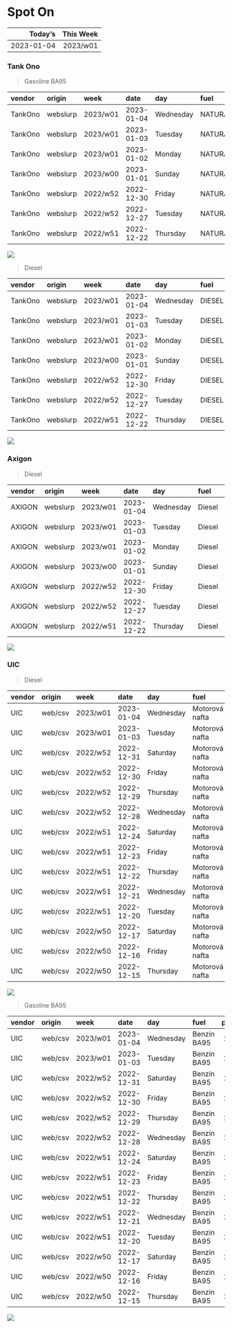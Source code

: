 Spot On
================

|    Today’s | This Week |
|-----------:|----------:|
| 2023-01-04 |  2023/w01 |

### Tank Ono

> Gasoline BA95

| vendor  | origin   | week     | date       | day       | fuel      | price | PriceVAT |
|:--------|:---------|:---------|:-----------|:----------|:----------|------:|---------:|
| TankOno | webslurp | 2023/w01 | 2023-01-04 | Wednesday | NATURAL95 | 28.84 |     34.9 |
| TankOno | webslurp | 2023/w01 | 2023-01-03 | Tuesday   | NATURAL95 | 28.02 |     33.9 |
| TankOno | webslurp | 2023/w01 | 2023-01-02 | Monday    | NATURAL95 | 28.02 |     33.9 |
| TankOno | webslurp | 2023/w00 | 2023-01-01 | Sunday    | NATURAL95 | 28.02 |     33.9 |
| TankOno | webslurp | 2022/w52 | 2022-12-30 | Friday    | NATURAL95 | 28.02 |     33.9 |
| TankOno | webslurp | 2022/w52 | 2022-12-27 | Tuesday   | NATURAL95 | 28.02 |     33.9 |
| TankOno | webslurp | 2022/w51 | 2022-12-22 | Thursday  | NATURAL95 | 28.02 |     33.9 |

<img src="SpotOn_files/figure-gfm/tono-ba95-1.png" style="display: block; margin: auto auto auto 0;" />

> Diesel

| vendor  | origin   | week     | date       | day       | fuel   | price | PriceVAT |
|:--------|:---------|:---------|:-----------|:----------|:-------|------:|---------:|
| TankOno | webslurp | 2023/w01 | 2023-01-04 | Wednesday | DIESEL | 29.67 |     35.9 |
| TankOno | webslurp | 2023/w01 | 2023-01-03 | Tuesday   | DIESEL | 29.67 |     35.9 |
| TankOno | webslurp | 2023/w01 | 2023-01-02 | Monday    | DIESEL | 29.67 |     35.9 |
| TankOno | webslurp | 2023/w00 | 2023-01-01 | Sunday    | DIESEL | 29.67 |     35.9 |
| TankOno | webslurp | 2022/w52 | 2022-12-30 | Friday    | DIESEL | 29.67 |     35.9 |
| TankOno | webslurp | 2022/w52 | 2022-12-27 | Tuesday   | DIESEL | 29.67 |     35.9 |
| TankOno | webslurp | 2022/w51 | 2022-12-22 | Thursday  | DIESEL | 29.67 |     35.9 |

<img src="SpotOn_files/figure-gfm/tono-diesel-1.png" style="display: block; margin: auto auto auto 0;" />

### Axigon

> Diesel

| vendor | origin   | week     | date       | day       | fuel   | price | PriceVAT |
|:-------|:---------|:---------|:-----------|:----------|:-------|------:|---------:|
| AXIGON | webslurp | 2023/w01 | 2023-01-04 | Wednesday | Diesel |  31.1 |     37.7 |
| AXIGON | webslurp | 2023/w01 | 2023-01-03 | Tuesday   | Diesel |  31.1 |     37.7 |
| AXIGON | webslurp | 2023/w01 | 2023-01-02 | Monday    | Diesel |  31.0 |     37.5 |
| AXIGON | webslurp | 2023/w00 | 2023-01-01 | Sunday    | Diesel |  31.0 |     37.5 |
| AXIGON | webslurp | 2022/w52 | 2022-12-30 | Friday    | Diesel |  31.0 |     37.5 |
| AXIGON | webslurp | 2022/w52 | 2022-12-27 | Tuesday   | Diesel |  31.0 |     37.5 |
| AXIGON | webslurp | 2022/w51 | 2022-12-22 | Thursday  | Diesel |  31.0 |     37.5 |

<img src="SpotOn_files/figure-gfm/axigon-diesel-1.png" style="display: block; margin: auto auto auto 0;" />

### UIC

> Diesel

| vendor | origin  | week     | date       | day       | fuel           | price | priceVAT |
|:-------|:--------|:---------|:-----------|:----------|:---------------|------:|---------:|
| UIC    | web/csv | 2023/w01 | 2023-01-04 | Wednesday | Motorová nafta |  29.8 |     36.1 |
| UIC    | web/csv | 2023/w01 | 2023-01-03 | Tuesday   | Motorová nafta |  29.9 |     36.2 |
| UIC    | web/csv | 2022/w52 | 2022-12-31 | Saturday  | Motorová nafta |  29.8 |     36.1 |
| UIC    | web/csv | 2022/w52 | 2022-12-30 | Friday    | Motorová nafta |  29.8 |     36.1 |
| UIC    | web/csv | 2022/w52 | 2022-12-29 | Thursday  | Motorová nafta |  29.8 |     36.1 |
| UIC    | web/csv | 2022/w52 | 2022-12-28 | Wednesday | Motorová nafta |  29.7 |     35.9 |
| UIC    | web/csv | 2022/w51 | 2022-12-24 | Saturday  | Motorová nafta |  29.6 |     35.8 |
| UIC    | web/csv | 2022/w51 | 2022-12-23 | Friday    | Motorová nafta |  29.5 |     35.7 |
| UIC    | web/csv | 2022/w51 | 2022-12-22 | Thursday  | Motorová nafta |  29.5 |     35.7 |
| UIC    | web/csv | 2022/w51 | 2022-12-21 | Wednesday | Motorová nafta |  29.3 |     35.5 |
| UIC    | web/csv | 2022/w51 | 2022-12-20 | Tuesday   | Motorová nafta |  29.4 |     35.6 |
| UIC    | web/csv | 2022/w50 | 2022-12-17 | Saturday  | Motorová nafta |  29.8 |     36.1 |
| UIC    | web/csv | 2022/w50 | 2022-12-16 | Friday    | Motorová nafta |  29.8 |     36.1 |
| UIC    | web/csv | 2022/w50 | 2022-12-15 | Thursday  | Motorová nafta |  29.6 |     35.8 |

<img src="SpotOn_files/figure-gfm/uic-diesel-1.png" style="display: block; margin: auto auto auto 0;" />

> Gasoline BA95

| vendor | origin  | week     | date       | day       | fuel        | price | priceVAT |
|:-------|:--------|:---------|:-----------|:----------|:------------|------:|---------:|
| UIC    | web/csv | 2023/w01 | 2023-01-04 | Wednesday | Benzin BA95 |  29.1 |     35.2 |
| UIC    | web/csv | 2023/w01 | 2023-01-03 | Tuesday   | Benzin BA95 |  29.1 |     35.2 |
| UIC    | web/csv | 2022/w52 | 2022-12-31 | Saturday  | Benzin BA95 |  28.9 |     35.0 |
| UIC    | web/csv | 2022/w52 | 2022-12-30 | Friday    | Benzin BA95 |  28.8 |     34.8 |
| UIC    | web/csv | 2022/w52 | 2022-12-29 | Thursday  | Benzin BA95 |  28.8 |     34.8 |
| UIC    | web/csv | 2022/w52 | 2022-12-28 | Wednesday | Benzin BA95 |  28.7 |     34.7 |
| UIC    | web/csv | 2022/w51 | 2022-12-24 | Saturday  | Benzin BA95 |  28.5 |     34.5 |
| UIC    | web/csv | 2022/w51 | 2022-12-23 | Friday    | Benzin BA95 |  27.9 |     33.8 |
| UIC    | web/csv | 2022/w51 | 2022-12-22 | Thursday  | Benzin BA95 |  27.6 |     33.4 |
| UIC    | web/csv | 2022/w51 | 2022-12-21 | Wednesday | Benzin BA95 |  27.6 |     33.4 |
| UIC    | web/csv | 2022/w51 | 2022-12-20 | Tuesday   | Benzin BA95 |  27.5 |     33.3 |
| UIC    | web/csv | 2022/w50 | 2022-12-17 | Saturday  | Benzin BA95 |  27.5 |     33.3 |
| UIC    | web/csv | 2022/w50 | 2022-12-16 | Friday    | Benzin BA95 |  27.7 |     33.5 |
| UIC    | web/csv | 2022/w50 | 2022-12-15 | Thursday  | Benzin BA95 |  27.7 |     33.5 |

<img src="SpotOn_files/figure-gfm/uic-ba95-1.png" style="display: block; margin: auto auto auto 0;" />
